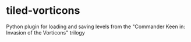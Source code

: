 tiled-vorticons
===============

Python plugin for loading and saving levels from the "Commander Keen in: Invasion of the Vorticons" trilogy
